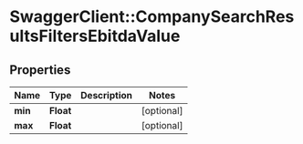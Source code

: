 # SwaggerClient::CompanySearchResultsFiltersEbitdaValue

## Properties
Name | Type | Description | Notes
------------ | ------------- | ------------- | -------------
**min** | **Float** |  | [optional] 
**max** | **Float** |  | [optional] 


